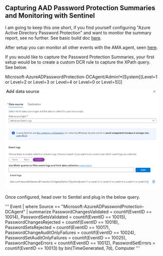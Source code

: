 ## Capturing AAD Password Protection Summaries and Monitoring with Sentinel ##

I am going to keep this one short, if you find yourself configuring "Azure Active Directory Password Protection" and want to montior the summary report, see no further. See basic build doc [here](https://learn.microsoft.com/en-us/azure/active-directory/authentication/howto-password-ban-bad-on-premises-operations). 

After setup you can monitor all other events with the AMA agent, seen [here](https://learn.microsoft.com/en-us/azure/active-directory/authentication/howto-password-ban-bad-on-premises-monitor).

If you would like to capture the Password Protection Summaries, your first setup would be to create a custom DCR rule to capture the XPath query. See below.

Microsoft-AzureADPasswordProtection-DCAgent/Admin!*[System[(Level=1 or Level=2 or Level=3 or Level=4 or Level=0 or Level=5)]]

![](https://github.com/Cyberlorians/uploadedimages/blob/main/AADPassDCR.png)

Once configured, head over to Sentiel and plug in the below query.


'''
Event
| where Source == "Microsoft-AzureADPasswordProtection-DCAgent"
| summarize PasswordChangesValidated = countif(EventID == 10014), PasswordSetsValidated = countif(EventID == 10015), PasswordChangesRejected = countif(EventID == 10016), PasswordSetsRejected = countif(EventID == 10017), PasswordChangeAuditOnlyFailures = countif(EventID == 10024), PasswordSetAuditOnlyFailures = countif(EventID == 10025), PasswordChangeErrors = countif(EventID == 10012), PasswordSetErrors = countif(EventID == 10013) by bin(TimeGenerated, 7d), Computer
'''







